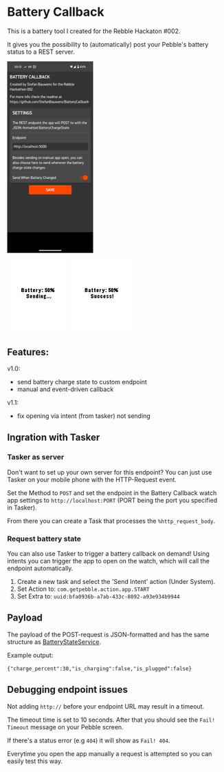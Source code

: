 # Battery Callback
This is a battery tool I created for the Rebble Hackaton #002.

It gives you the possibility to (automatically) post your Pebble's battery status to a REST server.

<img src ="BatteryCallback/screenshot_config.png" width= 200 alt = "Battery Callback Phone Config screenshot">

![Battery Callback app screenshot](BatteryCallback/screenshot2.png)
![Battery Callback app screenshot](BatteryCallback/screenshot3.png)

## Features:
v1.0:
- send battery charge state to custom endpoint
- manual and event-driven callback
  
v1.1:
- fix opening via intent (from tasker) not sending

## Ingration with Tasker
### Tasker as server
Don't want to set up your own server for this endpoint? You can just use Tasker on your mobile phone with the HTTP-Request event. 

Set the Method to `POST` and set the endpoint in the Battery Callback watch app settings to `http://localhost:PORT` (PORT being the port you specified in Tasker).

From there you can create a Task that processes the `%http_request_body`. 

### Request battery state
You can also use Tasker to trigger a battery callback on demand! Using intents you can trigger the app to open on the watch, which will call the endpoint automatically.

1. Create a new task and select the 'Send Intent' action (Under System). 
2. Set Action to: `com.getpebble.action.app.START`
3. Set Extra to: `uuid:bfa0936b-a7ab-433c-8092-a93e934b9944`

## Payload
The payload of the POST-request is JSON-formatted and has the same structure as <a href="https://developer.rebble.io/developer.pebble.com/docs/c/Foundation/Event_Service/BatteryStateService/index.html#BatteryChargeState">BatteryStateService</a>.

Example output:
```
{"charge_percent":30,"is_charging":false,"is_plugged":false}
```

## Debugging endpoint issues
Not adding `http://` before your endpoint URL may result in a timeout.

The timeout time is set to 10 seconds. After that you should see the `Fail! Timeout` message on your Pebble screen.

If there's a status error (e.g `404`) it will show as `Fail! 404`.

Everytime you open the app manually a request is attempted so you can easily test this way. 
